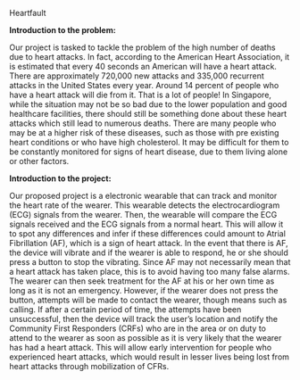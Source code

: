Heartfault


**Introduction to the problem:**

Our project is tasked to tackle the problem of the high number of deaths due to heart attacks. In fact, according to the American Heart Association, it is estimated that every 40 seconds an American will have a heart attack. There are approximately 720,000 new attacks and 335,000 recurrent attacks in the United States every year. Around 14 percent of people who have a heart attack will die from it. That is a lot of people! In Singapore, while the situation may not be so bad due to the lower population and good healthcare facilities, there should still be something done about these heart attacks which still lead to numerous deaths. There are many people who may be at a higher risk of these diseases, such as those with pre existing heart conditions or who have high cholesterol. It may be difficult for them to be constantly monitored for signs of heart disease, due to them living alone or other factors. 

**Introduction to the project:**

Our proposed project is a electronic wearable that can track and monitor the heart rate of the wearer. This wearable detects the electrocardiogram (ECG) signals from the wearer. Then, the wearable will compare the ECG signals received and the ECG signals from a normal heart. This will allow it to spot any differences and infer if these differences could amount to Atrial Fibrillation (AF), which is a sign of heart attack. In the event that there is AF, the device will vibrate and if the wearer is able to respond, he or she should press a button to stop the vibrating. Since AF may not necessarily mean that a heart attack has taken place, this is to avoid having too many false alarms. The wearer can then seek treatment for the AF at his or her own time as long as it is not an emergency. However, if the wearer does not press the button, attempts will be made to contact the wearer, though means such as calling. If after a certain period of time, the attempts have been unsuccessful, then the device will track the user’s location and notify the Community First Responders (CRFs) who are in the area or on duty to attend to the wearer as soon as possible as it is very likely that the wearer has had a heart attack. This will allow early intervention for people who experienced heart attacks, which would result in lesser lives being lost from heart attacks through mobilization of CFRs.


